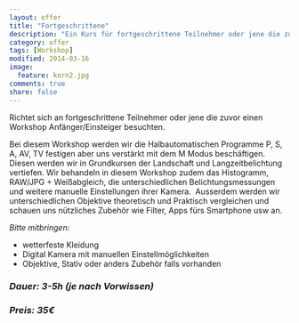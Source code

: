 ```yaml
---
layout: offer
title: "Fortgeschrittene"
description: "Ein Kurs für fortgeschrittene Teilnehmer oder jene die zuvor einen Workshop Anfänger/Einsteiger besucht haben und mehr wissen wollen."
category: offer
tags: [Workshop]
modified: 2014-03-16
image:
  feature: korn2.jpg
comments: true
share: false
---
```


Richtet sich an fortgeschrittene Teilnehmer oder jene die zuvor einen Workshop Anfänger/Einsteiger besuchten. 


Bei diesem Workshop werden wir die Halbautomatischen Programme P, S, A, AV, TV festigen aber uns verstärkt mit dem M Modus beschäftigen.
Diesen werden wir in Grundkursen der Landschaft und Langzeitbelichtung vertiefen. Wir behandeln in diesem Workshop zudem das Histogramm, RAW/JPG + Weißabgleich, die unterschiedlichen Belichtungsmessungen und weitere manuelle Einstellungen ihrer Kamera. 
Ausserdem werden wir unterschiedlichen Objektive theoretisch und Praktisch vergleichen und schauen uns nützliches Zubehör wie Filter, Apps fürs Smartphone usw an.


*Bitte mitbringen:*

* wetterfeste Kleidung
* Digital Kamera mit manuellen Einstellmöglichkeiten
* Objektive, Stativ oder anders Zubehör falls vorhanden


### *Dauer: 3-5h (je nach Vorwissen)*

### *Preis: 35€*
